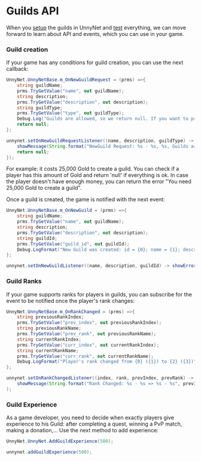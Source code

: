 # Guilds API

When you [setup](/advanced/guilds/guilds_setup) the guilds in UnnyNet and [test](/advanced/guilds/guilds_test) everything, we can move forward to learn about API and events, which you can use in your game.

### Guild creation

If your game has any conditions for guild creation, you can use the next callback:

```csharp fct_label="Unity"
UnnyNet.UnnyNetBase.m_OnNewGuildRequest = (prms) =>{
    string guildName;
    prms.TryGetValue("name", out guildName);
    string description;
    prms.TryGetValue("description", out description);
    string guildType;
    prms.TryGetValue("type", out guildType);
    Debug.Log("Guilds are allowed, so we return null. If you want to prevent guild from the creation - just return any string error");
    return null;
};
```

```java fct_label="Java"
unnynet.setOnNewGuildRequestListener((name, description, guildType) -> {
    showMessage(String.format("NewGuild Request: %s - %s, %s, Guilds are allowed, so we return null. If you want to prevent guild from the creation - just return any string error", name, description, guildType));
    return null;
});
```

For example: it costs 25,000 Gold to create a guild. You can check if a player has this amount of Gold and return 'null' if everything is ok. In case the player doesn't have enough money, you can return the error "You need 25,000 Gold to create a guild".

Once a guild is created, the game is notified with the next event:

```csharp fct_label="Unity"
UnnyNet.UnnyNetBase.m_OnNewGuild = (prms) =>{
    string guildName;
    prms.TryGetValue("name", out guildName);
    string description;
    prms.TryGetValue("description", out description);
    string guildId;
    prms.TryGetValue("guild_id", out guildId);
    Debug.LogFormat("New Guild was created: id = {0}; name = {1}; description= {2}", guildId, guildName, description);
};
```

```java fct_label="Java"
unnynet.setOnNewGuildListener((name, description, guildId) -> showErrorMessage(String.format("OnNewGuild: %s - %s, %s", name, description, guildId)));
```


### Guild Ranks

If your game supports ranks for players in guilds, you can subscribe for the event to be notified once the player's rank changes:

```csharp fct_label="Unity"
UnnyNet.UnnyNetBase.m_OnRankChanged = (prms) =>{
    string previousRankIndex;
    prms.TryGetValue("prev_index", out previousRankIndex);
    string previousRankName;
    prms.TryGetValue("prev_rank", out previousRankName);
    string currentRankIndex;
    prms.TryGetValue("curr_index", out currentRankIndex);
    string currentRankName;
    prms.TryGetValue("curr_rank", out currentRankName);
    Debug.LogFormat("Player's rank changed from {0} ({1}) to {2} ({3})", previousRankName, previousRankIndex, currentRankName, currentRankIndex);
};
```

```java fct_label="Java"
unnynet.setOnRankChangedListener((index, rank, prevIndex, prevRank) -> 
    showMessage(String.format("Rank Changed: %s - %s => %s - %s", prevIndex, prevRank, index, rank))
);
```


### Guild Experience

As a game developer, you need to decide when exactly players give experience to his Guild: after completing a quest, winning a PvP match, making a donation,... Use the next method to add experience:

```csharp fct_label="Unity"
UnnyNet.UnnyNet.AddGuildExperience(500);
```

```java fct_label="Java"
unnynet.addGuildExperience(500);
```
